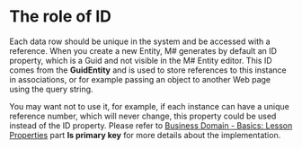 # The role of ID

Each data row should be unique in the system and be accessed with a reference. When you create a new Entity, M# generates by default an ID property, which is a Guid and not visible in the M# Entity editor. This ID comes from the **GuidEntity** and is used to store references to this instance in associations, or for example passing an object to another Web page using the query string.

You may want not to use it, for example, if each instance can have a unique reference number, which will never change, this property could be used instead of the ID property. Please refer to [Business Domain - Basics: Lesson Properties](https://github.com/Geeksltd/MSharp.Docs/blob/master/Domain/Properties.md) part **Is primary key** for more details about the implementation.
